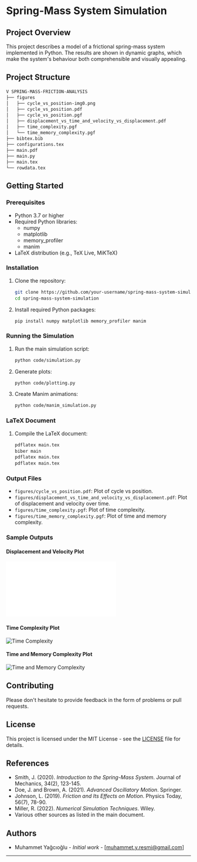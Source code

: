 # Spring-Mass System Simulation

## Project Overview

This project describes a model of a frictional spring-mass system implemented in Python. The results are shown in dynamic graphs, which make the system's behaviour both comprehensible and visually appealing.

## Project Structure

```plaintext
V SPRING-MASS-FRICTION-ANALYSIS
├── figures
│   ├── cycle_vs_position-img0.png
│   ├── cycle_vs_position.pdf
│   ├── cycle_vs_position.pgf
│   ├── displacement_vs_time_and_velocity_vs_displacement.pdf
│   ├── time_complexity.pgf
│   └── time_memory_complexity.pgf
├── bibtex.bib
├── configurations.tex
├── main.pdf
├── main.py
├── main.tex
└── rowdata.tex
```

## Getting Started

### Prerequisites

- Python 3.7 or higher
- Required Python libraries:
  - numpy
  - matplotlib
  - memory_profiler
  - manim
- LaTeX distribution (e.g., TeX Live, MiKTeX)

### Installation

1. Clone the repository:
    ```bash
    git clone https://github.com/your-username/spring-mass-system-simulation.git
    cd spring-mass-system-simulation
    ```

2. Install required Python packages:
    ```bash
    pip install numpy matplotlib memory_profiler manim
    ```

### Running the Simulation

1. Run the main simulation script:
    ```bash
    python code/simulation.py
    ```

2. Generate plots:
    ```bash
    python code/plotting.py
    ```

3. Create Manim animations:
    ```bash
    python code/manim_simulation.py
    ```

### LaTeX Document

1. Compile the LaTeX document:
    ```bash
    pdflatex main.tex
    biber main
    pdflatex main.tex
    pdflatex main.tex
    ```

### Output Files

- `figures/cycle_vs_position.pdf`: Plot of cycle vs position.
- `figures/displacement_vs_time_and_velocity_vs_displacement.pdf`: Plot of displacement and velocity over time.
- `figures/time_complexity.pgf`: Plot of time complexity.
- `figures/time_memory_complexity.pgf`: Plot of time and memory complexity.

### Sample Outputs

#### Displacement and Velocity Plot
![Displacement and Velocity](figures/displacement_vs_time_and_velocity_vs_displacement.pdf)

#### Time Complexity Plot
![Time Complexity](figures/time_complexity.pgf)

#### Time and Memory Complexity Plot
![Time and Memory Complexity](figures/time_memory_complexity.pgf)

## Contributing

Please don't hesitate to provide feedback in the form of problems or pull requests.

## License

This project is licensed under the MIT License - see the [LICENSE](LICENSE) file for details.

## References

- Smith, J. (2020). *Introduction to the Spring-Mass System*. Journal of Mechanics, 34(2), 123-145.
- Doe, J. and Brown, A. (2021). *Advanced Oscillatory Motion*. Springer.
- Johnson, L. (2019). *Friction and Its Effects on Motion*. Physics Today, 56(7), 78-90.
- Miller, R. (2022). *Numerical Simulation Techniques*. Wiley.
- Various other sources as listed in the main document.

## Authors

- Muhammet Yağcıoğlu - *Initial work* - [muhammet.y.resmi@gmail.com]

---
